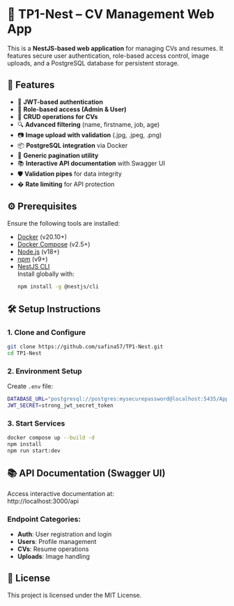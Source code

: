 # 📝 TP1-Nest – CV Management Web App

This is a **NestJS-based web application** for managing CVs and resumes. It features secure user authentication, role-based access control, image uploads, and a PostgreSQL database for persistent storage.


## 🚀 Features

- 🔐 **JWT-based authentication**
- 👤 **Role-based access (Admin & User)**
- 📄 **CRUD operations for CVs**
- 🔍 **Advanced filtering** (name, firstname, job, age)
- 📷 **Image upload with validation** (.jpg, .jpeg, .png)
- 📦 **PostgreSQL integration** via Docker
- 📃 **Generic pagination utility**
- 📚 **Interactive API documentation** with Swagger UI
- 🛡️ **Validation pipes** for data integrity
- � **Rate limiting** for API protection

## ⚙️ Prerequisites

Ensure the following tools are installed:

- [Docker](https://www.docker.com/) (v20.10+)
- [Docker Compose](https://docs.docker.com/compose/) (v2.5+)
- [Node.js](https://nodejs.org/) (v18+)
- [npm](https://www.npmjs.com/) (v9+)
- [NestJS CLI](https://docs.nestjs.com/cli/overview)  
  Install globally with:  
  ```bash
  npm install -g @nestjs/cli
  ```

## 🛠️ Setup Instructions

### 1. Clone and Configure
```bash
git clone https://github.com/safina57/TP1-Nest.git
cd TP1-Nest
```

### 2. Environment Setup
Create `.env` file:
```bash
DATABASE_URL="postgresql://postgres:mysecurepassword@localhost:5435/ApplicationDB"
JWT_SECRET=strong_jwt_secret_token
```

### 3. Start Services
```bash
docker compose up --build -d
npm install
npm run start:dev
```

## 📚 API Documentation (Swagger UI)

Access interactive documentation at:  
http://localhost:3000/api


### Endpoint Categories:
- **Auth**: User registration and login
- **Users**: Profile management
- **CVs**: Resume operations
- **Uploads**: Image handling


## 📜 License

This project is licensed under the MIT License.
